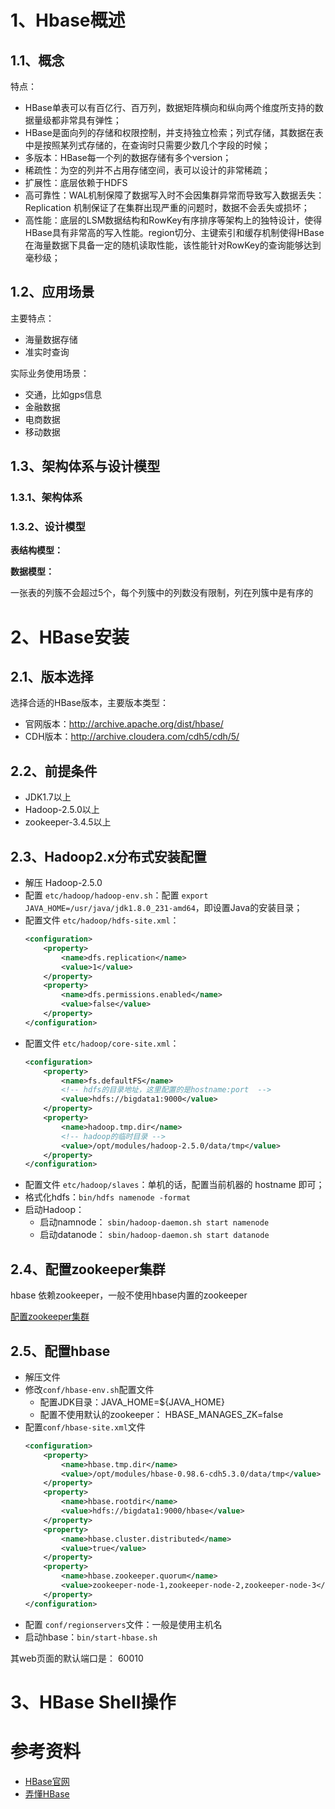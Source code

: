 
# 1、Hbase概述

## 1.1、概念

特点：
- HBase单表可以有百亿行、百万列，数据矩阵横向和纵向两个维度所支持的数据量级都非常具有弹性；
- HBase是面向列的存储和权限控制，并支持独立检索；列式存储，其数据在表中是按照某列式存储的，在查询时只需要少数几个字段的时候；
- 多版本：HBase每一个列的数据存储有多个version；
- 稀疏性：为空的列并不占用存储空间，表可以设计的非常稀疏；
- 扩展性：底层依赖于HDFS
- 高可靠性：WAL机制保障了数据写入时不会因集群异常而导致写入数据丢失：Replication 机制保证了在集群出现严重的问题时，数据不会丢失或损坏；
- 高性能：底层的LSM数据结构和RowKey有序排序等架构上的独特设计，使得HBase具有非常高的写入性能。region切分、主键索引和缓存机制使得HBase在海量数据下具备一定的随机读取性能，该性能针对RowKey的查询能够达到毫秒级；

## 1.2、应用场景

主要特点：
- 海量数据存储
- 准实时查询

实际业务使用场景：
- 交通，比如gps信息
- 金融数据
- 电商数据
- 移动数据

## 1.3、架构体系与设计模型

### 1.3.1、架构体系


### 1.3.2、设计模型

**表结构模型：**


**数据模型：**

一张表的列簇不会超过5个，每个列簇中的列数没有限制，列在列簇中是有序的



# 2、HBase安装

## 2.1、版本选择

选择合适的HBase版本，主要版本类型：
- 官网版本：http://archive.apache.org/dist/hbase/
- CDH版本：http://archive.cloudera.com/cdh5/cdh/5/

## 2.2、前提条件

- JDK1.7以上
- Hadoop-2.5.0以上
- zookeeper-3.4.5以上

## 2.3、Hadoop2.x分布式安装配置

- 解压 Hadoop-2.5.0
- 配置 `etc/hadoop/hadoop-env.sh`：配置 `export JAVA_HOME=/usr/java/jdk1.8.0_231-amd64`，即设置Java的安装目录；
- 配置文件 `etc/hadoop/hdfs-site.xml`：
    ```xml
    <configuration>
        <property>
            <name>dfs.replication</name>
            <value>1</value>
        </property>
        <property>
            <name>dfs.permissions.enabled</name>
            <value>false</value>
        </property>
    </configuration>
    ```
- 配置文件 `etc/hadoop/core-site.xml`：
    ```xml
    <configuration>
        <property>
            <name>fs.defaultFS</name>
            <!-- hdfs的目录地址，这里配置的是hostname:port  -->
            <value>hdfs://bigdata1:9000</value>
        </property>
        <property>
            <name>hadoop.tmp.dir</name>
            <!-- hadoop的临时目录 -->
            <value>/opt/modules/hadoop-2.5.0/data/tmp</value>
        </property>
    </configuration>
    ```
- 配置文件 `etc/hadoop/slaves`：单机的话，配置当前机器的 hostname 即可；
- 格式化hdfs：`bin/hdfs namenode -format`
- 启动Hadoop：
    - 启动namnode： `sbin/hadoop-daemon.sh start namenode`
    - 启动datanode： `sbin/hadoop-daemon.sh start datanode`

## 2.4、配置zookeeper集群

hbase 依赖zookeeper，一般不使用hbase内置的zookeeper

[配置zookeeper集群](../Java/Java架构/分布式.md#71集群环境)

## 2.5、配置hbase

- 解压文件
- 修改`conf/hbase-env.sh`配置文件
    - 配置JDK目录：JAVA_HOME=${JAVA_HOME}
    - 配置不使用默认的zookeeper： HBASE_MANAGES_ZK=false
- 配置`conf/hbase-site.xml`文件
    ```xml
    <configuration>
        <property>
            <name>hbase.tmp.dir</name>
            <value>/opt/modules/hbase-0.98.6-cdh5.3.0/data/tmp</value>
        </property>
        <property>
            <name>hbase.rootdir</name>
            <value>hdfs://bigdata1:9000/hbase</value>
        </property>
        <property>
            <name>hbase.cluster.distributed</name>
            <value>true</value>
        </property>
        <property>
            <name>hbase.zookeeper.quorum</name>
            <value>zookeeper-node-1,zookeeper-node-2,zookeeper-node-3</value>
        </property>
    </configuration>
    ```
- 配置 `conf/regionservers`文件：一般是使用主机名
- 启动hbase：`bin/start-hbase.sh`

其web页面的默认端口是： 60010

# 3、HBase Shell操作



# 参考资料

- [HBase官网](http://hbase.apache.org/)
- [弄懂HBase](https://blog.csdn.net/oTengYue/article/details/86751260)

